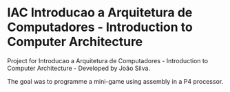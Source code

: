 # IAC Introducao a Arquitetura de Computadores - Introduction to Computer Architecture

Project for Introducao a Arquitetura de Computadores - Introduction to Computer Architecture - Developed by João Silva.

The goal was to programme a mini-game using assembly in a P4 processor.
